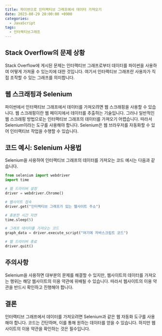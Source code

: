 ```yaml
---
title: 파이썬으로 인터랙티브 그래프에서 데이터 가져오기
date: 2023-08-29 20:00:00 +0900
categories:
  - JavaScript
tags:
  - 인터랙티브그래프
---
```


## Stack Overflow의 문제 상황

Stack Overflow에 게시된 문제는 인터랙티브 그래프로부터 데이터를 파이썬을 사용하여 어떻게 가져올 수 있는지에 대한 것입니다. 여기서 인터랙티브 그래프란 사용자가 직접 조작할 수 있는 그래프를 의미합니다.

## 웹 스크래핑과 Selenium

파이썬에서 인터랙티브 그래프에서 데이터를 가져오려면 웹 스크래핑을 사용할 수 있습니다. 웹 스크래핑이란 웹 페이지에서 데이터를 추출하는 기술입니다. 그러나 일반적인 웹 스크래핑 방법으로는 인터랙티브 그래프의 데이터를 가져오기 어렵습니다. 따라서 Selenium이라는 도구를 사용해야 합니다. Selenium은 웹 브라우저를 자동화할 수 있어 인터랙티브 작업을 수행할 수 있습니다.

## 코드 예시: Selenium 사용법

Selenium을 사용하여 인터랙티브 그래프의 데이터를 가져오는 코드 예시는 다음과 같습니다.

```python
from selenium import webdriver
import time

# 웹 드라이버 설정
driver = webdriver.Chrome()

# 웹사이트 접속
driver.get("인터랙티브 그래프가 있는 웹사이트 주소")

# 충분한 시간 지연
time.sleep(5)

# 그래프 데이터를 가져오는 코드
graph_data = driver.execute_script("여기에 자바스크립트 코드")

# 웹 드라이버 종료
driver.quit()
```

## 주의사항

Selenium을 사용하면 대부분의 문제를 해결할 수 있지만, 웹사이트의 데이터를 가져오는 행위는 해당 웹사이트의 이용 약관에 위배될 수 있습니다. 따라서 웹사이트의 이용 약관을 반드시 확인하고 진행해야 합니다.

## 결론

인터랙티브 그래프에서 데이터를 가져오려면 Selenium과 같은 웹 자동화 도구를 사용해야 합니다. 코드는 간단하며, 이를 통해 원하는 데이터를 얻을 수 있습니다. 하지만 웹사이트의 이용 약관을 확인하는 것은 필수입니다.
